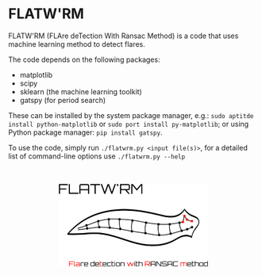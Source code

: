 # FLATW'RM

FLATW'RM (FLAre deTection With Ransac Method) is a code that uses machine learning method to detect flares. 

The code depends on the following packages:
* matplotlib 
* scipy
* sklearn (the machine learning toolkit)
* gatspy (for period search)

These can be installed by the system package manager, e.g.: `sudo aptitde install python-matplotlib` or `sudo port install py-matplotlib`; 
or using Python package manager: `pip install gatspy`.

To use the code, simply run `./flatwrm.py <input file(s)>`, for a detailed list of command-line options use `./flatwrm.py --help`

<!--<img src="flatworm.png" width="250">-->
<p align="center">
  <br><br>
<img src="flatworm-rect.png" width="300">
</p>


